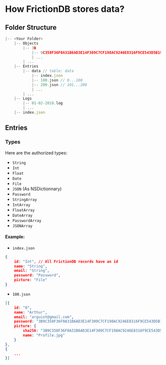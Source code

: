#  How FrictionDB stores data?

## Folder Structure
```js
|-- <Your Folder>
	|-- Objects
    	|-- 3B
        	|-- 9C358F36F0A31B6AD3E14F309C7CF198AC9246E8316F9CE543D5B19AC02B80
            | ...
        | ...
    |-- Entries
    	|-- data // table: data
        	|-- index.json
            |-- 100.json // 0...100
            |-- 200.json // 101...200
            | ...
        | ...
    |-- Logs
    	|-- 01-02-2018.log
        | ...
    |-- index.json
```
## Entries
### Types
Here are the authorized types:
- `String`
- `Int`
- `Float`
- `Date`
- `File`
- `JSON` (As NSDictionnary)
- `Password`
- `StringArray`
- `IntArray`
- `FloatArray`
- `DateArray`
- `PasswordArray`
- `JSONArray`
#### Example:
- `index.json`

```json
{
	id: "Int", // All FrictionDB records have an id
    name: "String",
    email: "String",
    password: "Password",
    picture: "File"
}
```
- `100.json`

```json
[{
	id: "0",
    name: "Arthur",
    email: "arguiot@gmail.com",
    password: "3B9C358F36F0A31B6AD3E14F309C7CF198AC9246E8316F9CE543D5B19AC02B80",
    picture: {
    	sha256: "3B9C358F36F0A31B6AD3E14F309C7CF198AC9246E8316F9CE543D5B19AC02B80",
        name: "Profile.jpg"
    }
},
{
	...
}]
```
